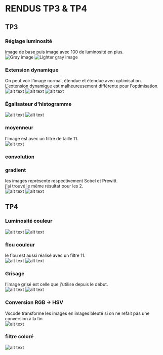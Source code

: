 # RENDUS TP3 & TP4
## TP3
### Réglage luminosité
image de base puis image avec 100 de luminosité en plus.<br>
![Gray image](images/logo_gray.jpg)
![Lighter gray image](resultImages/ModifyLuminance.jpg)
### Extension dynamique
On peut voir l'image normal, étendue et étendue avec optimisation.<br>
L'extension dynamique est malheureusement différente pour l'optimisation.<br>
![alt text](images/dynamicExtensionExemple.png)
![alt text](resultImages/dynamicExtension.jpg)
![alt text](resultImages/dynamicExtensionOpt.jpg)
### Égalisateur d'histogramme
![alt text](images/logo_gray.jpg)
![alt text](resultImages/histogramEq.jpg)
### moyenneur
l'image est avec un filtre de taille 11.<br>
![alt text](resultImages/MeanFilter.jpg)
### convolution
### gradient
les images représente respectivement Sobel et Prewitt.<br>
j'ai trouvé le même résultat pour les 2.<br>
![alt text](resultImages/GradientSobel.jpg)
![alt text](resultImages/GradientPrewitt.jpg)
## TP4
### Luminosité couleur
![alt text](colorimages/power.jpg)
![alt text](resultImages/ModifyLuminanceColor.jpg)
### flou couleur
le flou est aussi réalisé avec un filtre 11.<br>
![alt text](colorimages/logo.jpg)
![alt text](resultImages/MeanFilterColor.jpg)
### Grisage
l'image grisé est celle que j'utilise depuis le début.<br>
![alt text](colorimages/logo.jpg)
![alt text](resultImages/GrayScale.jpg)
### Conversion RGB -> HSV
Vscode transforme les images en images bleuté si on ne refait pas une conversion à la fin <br>
![alt text](resultImages/HSV.jpg)
### filtre coloré
![alt text](colorimages/HSVfilter.jpg)